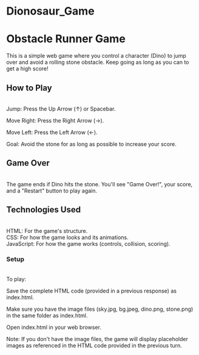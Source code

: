 # Dionosaur_Game
 <h1>Obstacle Runner Game</h1>

This is a simple web game where you control a character (Dino) to jump over and avoid a rolling stone obstacle. Keep going as long as you can to get a high score!

<h2>How to Play</h2> <br>
Jump: Press the Up Arrow (↑) or Spacebar. <br>

Move Right: Press the Right Arrow (→). <br>

Move Left: Press the Left Arrow (←). <br>

Goal: Avoid the stone for as long as possible to increase your score. <br>

 <h2> Game Over </h2> <br>
The game ends if Dino hits the stone. You'll see "Game Over!", your score, and a "Restart" button to play again. <br>

<h2> Technologies Used </h2> <br> 
HTML: For the game's structure. <br>
CSS: For how the game looks and its animations. <br>
JavaScript: For how the game works (controls, collision, scoring). <br>
 <h3>Setup</h3> <br>
To play: <br>

Save the complete HTML code (provided in a previous response) as index.html. <br>

Make sure you have the image files (sky.jpg, bg.jpeg, dino.png, stone.png) in the same folder as index.html. <br>

Open index.html in your web browser. <br>

Note: If you don't have the image files, the game will display placeholder images as referenced in the HTML code provided in the previous turn. <br>
   
